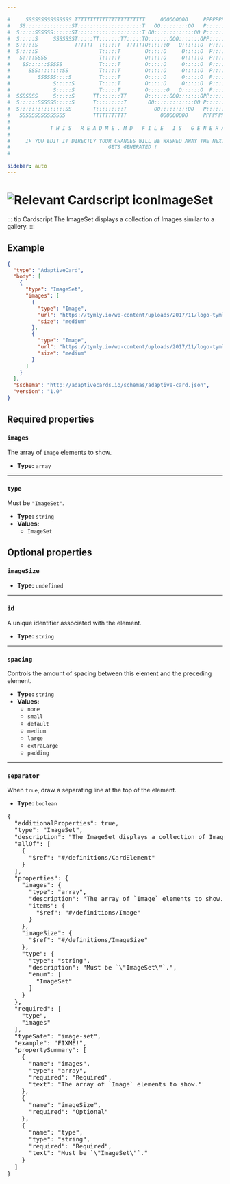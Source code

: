 ```yaml
---

#     SSSSSSSSSSSSSSS TTTTTTTTTTTTTTTTTTTTTTT     OOOOOOOOO     PPPPPPPPPPPPPPPPP    !!!  
#   SS:::::::::::::::ST:::::::::::::::::::::T   OO:::::::::OO   P::::::::::::::::P  !!:!! 
#  S:::::SSSSSS::::::ST:::::::::::::::::::::T OO:::::::::::::OO P::::::PPPPPP:::::P !:::! 
#  S:::::S     SSSSSSST:::::TT:::::::TT:::::TO:::::::OOO:::::::OPP:::::P     P:::::P!:::! 
#  S:::::S            TTTTTT  T:::::T  TTTTTTO::::::O   O::::::O  P::::P     P:::::P!:::! 
#  S:::::S                    T:::::T        O:::::O     O:::::O  P::::P     P:::::P!:::! 
#   S::::SSSS                 T:::::T        O:::::O     O:::::O  P::::PPPPPP:::::P !:::! 
#    SS::::::SSSSS            T:::::T        O:::::O     O:::::O  P:::::::::::::PP  !:::! 
#      SSS::::::::SS          T:::::T        O:::::O     O:::::O  P::::PPPPPPPPP    !:::! 
#         SSSSSS::::S         T:::::T        O:::::O     O:::::O  P::::P            !:::! 
#              S:::::S        T:::::T        O:::::O     O:::::O  P::::P            !!:!! 
#              S:::::S        T:::::T        O::::::O   O::::::O  P::::P             !!!   
#  SSSSSSS     S:::::S      TT:::::::TT      O:::::::OOO:::::::OPP::::::PP                 
#  S::::::SSSSSS:::::S      T:::::::::T       OO:::::::::::::OO P::::::::P           !!!  
#  S:::::::::::::::SS       T:::::::::T         OO:::::::::OO   P::::::::P          !!:!! 
#   SSSSSSSSSSSSSSS         TTTTTTTTTTT           OOOOOOOOO     PPPPPPPPPP           !!!  
#                                                                                          
#             T H I S   R E A D M E . M D   F I L E   I S   G E N E R A T E D !           
#                                                                                         
#     IF YOU EDIT IT DIRECTLY YOUR CHANGES WILL BE WASHED AWAY THE NEXT TIME THIS FILE  
#                                GETS GENERATED !
#                                                                                         

sidebar: auto
---
```


# <img class="header-prefix-icon" :src="$withBase('/cardscript-assets/icons/24dp/image-set.svg')" alt="Relevant Cardscript icon">ImageSet

::: tip Cardscript
The ImageSet displays a collection of Images similar to a gallery.
:::

## Example

``` json
{
  "type": "AdaptiveCard",
  "body": [
    {
      "type": "ImageSet",
      "images": [
        {
          "type": "Image",
          "url": "https://tymly.io/wp-content/uploads/2017/11/logo-tymly-main-colour.png",
          "size": "medium"
        },
        {
          "type": "Image",
          "url": "https://tymly.io/wp-content/uploads/2017/11/logo-tymly-main-colour.png",
          "size": "medium"
        }
      ]
    }
  ],
  "$schema": "http://adaptivecards.io/schemas/adaptive-card.json",
  "version": "1.0"
}
```

## Required properties

### `images`

The array of `Image` elements to show.

* **Type:** `array`

----

### `type`

Must be `"ImageSet"`.

* **Type:** `string`
* **Values:**
  * `ImageSet`

## Optional properties

### `imageSize`

* **Type:** `undefined`

----

### `id`

A unique identifier associated with the element.

* **Type:** `string`

----

### `spacing`

Controls the amount of spacing between this element and the preceding element.

* **Type:** `string`
* **Values:**
  * `none`
  * `small`
  * `default`
  * `medium`
  * `large`
  * `extraLarge`
  * `padding`

----

### `separator`

When `true`, draw a separating line at the top of the element.

* **Type:** `boolean`



<pre>
{
  "additionalProperties": true,
  "type": "ImageSet",
  "description": "The ImageSet displays a collection of Images similar to a gallery.",
  "allOf": [
    {
      "$ref": "#/definitions/CardElement"
    }
  ],
  "properties": {
    "images": {
      "type": "array",
      "description": "The array of `Image` elements to show.",
      "items": {
        "$ref": "#/definitions/Image"
      }
    },
    "imageSize": {
      "$ref": "#/definitions/ImageSize"
    },
    "type": {
      "type": "string",
      "description": "Must be `\"ImageSet\"`.",
      "enum": [
        "ImageSet"
      ]
    }
  },
  "required": [
    "type",
    "images"
  ],
  "typeSafe": "image-set",
  "example": "FIXME!",
  "propertySummary": [
    {
      "name": "images",
      "type": "array",
      "required": "Required",
      "text": "The array of `Image` elements to show."
    },
    {
      "name": "imageSize",
      "required": "Optional"
    },
    {
      "name": "type",
      "type": "string",
      "required": "Required",
      "text": "Must be `\"ImageSet\"`."
    }
  ]
}
</pre>

